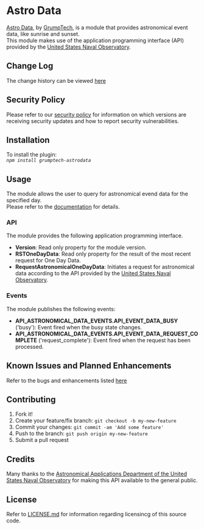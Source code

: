# Astro Data

[Astro Data](https://github.com/pricemi115/grumptech-astrodata), by [GrumpTech](https://github.com/pricemi115/), is a module that provides astronomical event data, like sunrise and sunset.</br>
This module makes use of the application programming interface (API) provided by the [United States Naval Observatory](https://aa.usno.navy.mil/data/api).

## Change Log
The change history can be viewed [here](./CHANGELOG.md)

## Security Policy
Please refer to our [security policy](./SECURITY.md) for information on which versions are receiving security updates and how to report security vulnerabilities.

## Installation

To install the plugin:
<br>_`npm install grumptech-astrodata`_

## Usage
The module allows the user to query for astronomical evend data for the specified day.</br>
Please refer to the [documentation](./docs/index.html) for details.
### API
The module provides the following application programming interface.
* **Version**: Read only property for the module version.
* **RSTOneDayData**: Read only property for the result of the most recent request for One Day Data.
* **RequestAstronomicalOneDayData**: Initiates a request for astronomical data according to the API provided by the [United States Naval Observatory](https://aa.usno.navy.mil/data/api).
### Events
The module publishes the following events:
* **API_ASTRONOMICAL_DATA_EVENTS.API_EVENT_DATA_BUSY** ('busy'): Event fired when the busy state changes.
* **API_ASTRONOMICAL_DATA_EVENTS.API_EVENT_DATA_REQUEST_COMPLETE** ('request_complete'): Event fired when the request has been processed.

## Known Issues and Planned Enhancements
Refer to the bugs and enhancements listed [here](https://github.com/pricemi115/grumptech-astrodata/issues)

## Contributing
1. Fork it!
2. Create your feature/fix branch: `git checkout -b my-new-feature`
3. Commit your changes: `git commit -am 'Add some feature'`
4. Push to the branch: `git push origin my-new-feature`
5. Submit a pull request

## Credits
Many thanks to the [Astronomical Applications Department of the United States Naval Observatory](https://aa.usno.navy.mil) for making this API available to the general public.

## License
Refer to [LICENSE.md](./LICENSE.md) for information regarding licensincg of this source code.
